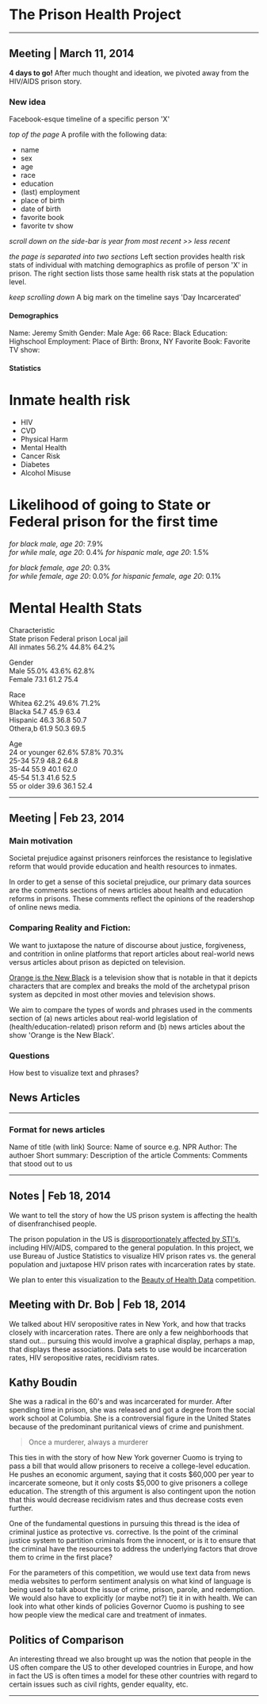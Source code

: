 # The Prison Health Project
***

## Meeting | March 11, 2014

**4 days to go!**
After much thought and ideation, we pivoted away from the HIV/AIDS prison story.

### New idea
Facebook-esque timeline of a specific person 'X'

*top of the page*
A profile with the following data:
* name
* sex
* age
* race
* education
* (last) employment
* place of birth
* date of birth
* favorite book
* favorite tv show  

*scroll down*
*on the side-bar is year from most recent >> less recent*

*the page is separated into two sections*
Left section provides health risk stats of individual with matching demographics as profile of person 'X' in prison. The right section lists those same health risk stats at the population level.

*keep scrolling down*
A big mark on the timeline says 'Day Incarcerated'  

#### Demographics
Name: Jeremy Smith
Gender: Male
Age: 66
Race: Black
Education: Highschool
Employment:
Place of Birth: Bronx, NY
Favorite Book:
Favorite TV show:

#### Statistics

# Inmate health risk
* HIV
* CVD
* Physical Harm
* Mental Health
* Cancer Risk
* Diabetes
* Alcohol Misuse


# Likelihood of going to State or Federal prison for the first time
*for black male, age 20*: 7.9%  
*for while male, age 20*: 0.4%
*for hispanic male, age 20*: 1.5%

*for black female, age 20*: 0.3%  
*for while female, age 20*: 0.0%
*for hispanic female, age 20*: 0.1%

# Mental Health Stats

Characteristic  
					State prison 	Federal prison   Local jail  
All inmates 			56.2% 			44.8% 			64.2%  

Gender  
Male 					55.0% 			43.6% 			62.8%  
Female 					73.1 			61.2 			75.4  

Race  
Whitea 					62.2%		 	49.6% 			71.2%  
Blacka 					54.7 			45.9 			63.4  
Hispanic 				46.3 			36.8 			50.7  
Othera,b 				61.9 			50.3 			69.5  

Age  
24 or younger 			62.6% 			57.8% 			70.3%  
25-34 					57.9 			48.2 			64.8  
35-44 					55.9 			40.1 			62.0  
45-54 					51.3 			41.6 			52.5  
55 or older 			39.6 			36.1 			52.4  

***

## Meeting | Feb 23, 2014

### Main motivation
Societal prejudice against prisoners reinforces the resistance to legislative reform that would provide education and health resources to inmates. 

In order to get a sense of this societal prejudice, our primary data sources are the comments sections of news articles about health and education reforms in prisons. These comments reflect the opinions of the readershop of online news media.

### Comparing Reality and Fiction: 
We want to juxtapose the nature of discourse about justice, forgiveness, and contrition in online platforms that report articles about real-world news versus articles about prison as depicted on television. 

[Orange is the New Black](http://en.wikipedia.org/wiki/Orange_Is_the_New_Black) is a television show that is notable in that it depicts characters that are complex and breaks the mold of the archetypal prison system as depcited in most other movies and television shows.

We aim to compare the types of words and phrases used in the comments section of (a) news articles about real-world legislation of (health/education-related) prison reform and (b) news articles about the show 'Orange is the New Black'.

### Questions
How best to visualize text and phrases?

## News Articles
***

### Format for news articles
Name of title (with link)
Source: Name of source e.g. NPR
Author: The authoer
Short summary: Description of the article
Comments: Comments that stood out to us

***

## Notes | Feb 18, 2014

We want to tell the story of how the US prison system is affecting the health of disenfranchised people.

The prison population in the US is [disproportionately affected by STI's][link1], including HIV/AIDS, compared to the general population. In this project, we use Bureau of Justice Statistics to visualize HIV prison rates vs. the general population and juxtapose HIV prison rates with incarceration rates by state.

We plan to enter this visualization to the [Beauty of Health Data][link2] competition.

## Meeting with Dr. Bob | Feb 18, 2014

We talked about HIV seropositive rates in New York, and how that tracks closely with incarceration rates. There are only a few neighborhoods that stand out... pursuing this would involve a graphical display, perhaps a map, that displays these associations. Data sets to use would be incarceration rates, HIV seropositive rates, recidivism rates.

## Kathy Boudin

She was a radical in the 60's and was incarcerated for murder. After spending time in prison, she was released and got a degree from the social work school at Columbia. She is a controversial figure in the United States because of the predominant puritanical views of crime and punishment.

> Once a murderer, always a murderer

This ties in with the story of how New York governer Cuomo is trying to pass a bill that would allow prisoners to receive a college-level education. He pushes an economic argument, saying that it costs $60,000 per year to incarcerate someone, but it only costs $5,000 to give prisoners a college education. The strength of this argument is also contingent upon the notion that this would decrease recidivism rates and thus decrease costs even further.

One of the fundamental questions in pursuing this thread is the idea of criminal justice as protective vs. corrective. Is the point of the criminal justice system to partition criminals from the innocent, or is it to ensure that the criminal have the resources to address the underlying factors that drove them to crime in the first place?

For the parameters of this competition, we would use text data from news media websites to perform sentiment analysis on what kind of language is being used to talk about the issue of crime, prison, parole, and redemption. We would also have to explicitly (or maybe not?) tie it in with health. We can look into what other kinds of policies Governor Cuomo is pushing to see how people view the medical care and treatment of inmates.

## Politics of Comparison
An interesting thread we also brought up was the notion that people in the US often compare the US to other developed countries in Europe, and how in fact the US is often times a model for these other countries with regard to certain issues such as civil rights, gender equality, etc.

***

[link1]: http://aids.gov/federal-resources/policies/incarceration/
[link2]: http://thebeautyofhealthdata.org/

